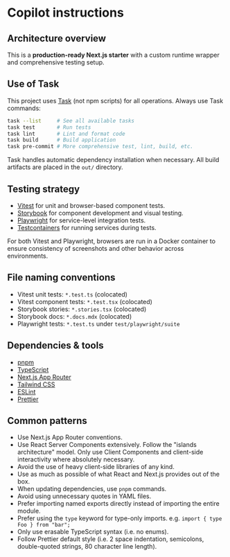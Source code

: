 # Copilot instructions

## Architecture overview

This is a **production-ready Next.js starter** with a custom runtime wrapper and
comprehensive testing setup.

## Use of Task

This project uses [Task] (not npm scripts) for all operations. Always use Task
commands:

[task]: https://taskfile.dev/

```sh
task --list     # See all available tasks
task test       # Run tests
task lint       # Lint and format code
task build      # Build application
task pre-commit # More comprehensive test, lint, build, etc.
```

Task handles automatic dependency installation when necessary. All build
artifacts are placed in the `out/` directory.

## Testing strategy

- [Vitest] for unit and browser-based component tests.
- [Storybook] for component development and visual testing.
- [Playwright] for service-level integration tests.
- [Testcontainers] for running services during tests.

[Vitest]: https://vitest.dev/
[Storybook]: https://storybook.js.org/
[Playwright]: https://playwright.dev/
[Testcontainers]: https://testcontainers.com/

For both Vitest and Playwright, browsers are run in a Docker container to ensure
consistency of screenshots and other behavior across environments.

## File naming conventions

- Vitest unit tests: `*.test.ts` (colocated)
- Vitest component tests: `*.test.tsx` (colocated)
- Storybook stories: `*.stories.tsx` (colocated)
- Storybook docs: `*.docs.mdx` (colocated)
- Playwright tests: `*.test.ts` under `test/playwright/suite`

## Dependencies & tools

- [pnpm]
- [TypeScript]
- [Next.js App Router]
- [Tailwind CSS]
- [ESLint]
- [Prettier]

[pnpm]: https://pnpm.io/
[typescript]: https://typescriptlang.org/
[next.js app router]: https://nextjs.org/docs/app
[tailwind css]: https://tailwindcss.com/
[eslint]: https://eslint.org/
[prettier]: https://prettier.io/

## Common patterns

- Use Next.js App Router conventions.
- Use React Server Components extensively. Follow the "islands architecture"
  model. Only use Client Components and client-side interactivity where
  absolutely necessary.
- Avoid the use of heavy client-side libraries of any kind.
- Use as much as possible of what React and Next.js provides out of the box.
- When updating dependencies, use `pnpm` commands.
- Avoid using unnecessary quotes in YAML files.
- Prefer importing named exports directly instead of importing the entire
  module.
- Prefer using the `type` keyword for type-only imports. e.g.
  `import { type Foo } from "bar";`
- Only use erasable TypeScript syntax (i.e. no enums).
- Follow Prettier default style (i.e. 2 space indentation, semicolons,
  double-quoted strings, 80 character line length).
